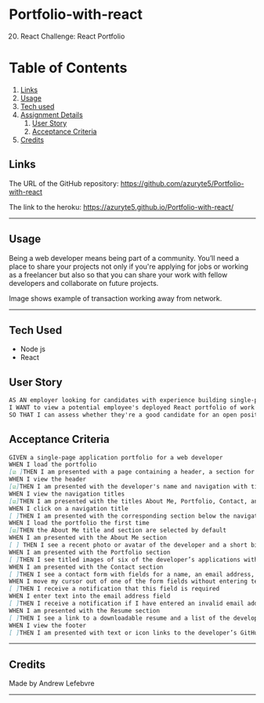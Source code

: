 # Portfolio-with-react
20. React Challenge: React Portfolio

# Table of Contents
1. [Links](#links)
1. [Usage](#usage)
1. [Tech used](#tech-used)
1. [Assignment Details](#assignment-details)
    1. [User Story](#user-story)
    1. [Acceptance Criteria](#acceptance-criteria)
1. [Credits](#credits)

## Links
The URL of the GitHub repository: https://github.com/azuryte5/Portfolio-with-react

The link to the heroku: https://azuryte5.github.io/Portfolio-with-react/

-----
## Usage
Being a web developer means being part of a community. You’ll need a place to share your projects not only if you're applying for jobs or working as a freelancer but also so that you can share your work with fellow developers and collaborate on future projects.


Image shows example of transaction working away from network.
<!-- ![Image of app](https://user-images.githubusercontent.com/85147307/148717895-9821d777-36ef-4d69-8fb1-c1175c52a608.png) -->

-----
## Tech Used 
- Node js
- React


## User Story

```md
AS AN employer looking for candidates with experience building single-page applications
I WANT to view a potential employee's deployed React portfolio of work samples
SO THAT I can assess whether they're a good candidate for an open position
```

## Acceptance Criteria
```md
GIVEN a single-page application portfolio for a web developer
WHEN I load the portfolio
[☑️ ]THEN I am presented with a page containing a header, a section for content, and a footer
WHEN I view the header
[☑️]THEN I am presented with the developer's name and navigation with titles corresponding to different sections of the portfolio
WHEN I view the navigation titles
[☑️]THEN I am presented with the titles About Me, Portfolio, Contact, and Resume, and the title corresponding to the current section is highlighted
WHEN I click on a navigation title
[ ]THEN I am presented with the corresponding section below the navigation without the page reloading and {that title is highlighted}
WHEN I load the portfolio the first time
[☑️]THEN the About Me title and section are selected by default
WHEN I am presented with the About Me section
[ ] THEN I see a recent photo or avatar of the developer and a short bio about them
WHEN I am presented with the Portfolio section
[ ]THEN I see titled images of six of the developer’s applications with links to both the deployed applications and the corresponding GitHub repository
WHEN I am presented with the Contact section
[ ]THEN I see a contact form with fields for a name, an email address, and a message
WHEN I move my cursor out of one of the form fields without entering text
[ ]THEN I receive a notification that this field is required
WHEN I enter text into the email address field
[ ]THEN I receive a notification if I have entered an invalid email address
WHEN I am presented with the Resume section
[ ]THEN I see a link to a downloadable resume and a list of the developer’s proficiencies
WHEN I view the footer
[ ]THEN I am presented with text or icon links to the developer’s GitHub and LinkedIn profiles, and their profile on a third platform (Stack Overflow, Twitter) 
```

----
## Credits
Made by Andrew Lefebvre 

-----
